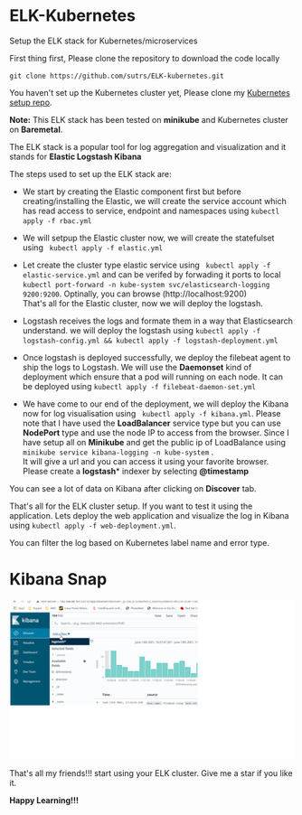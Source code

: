 # ELK-Kubernetes
Setup the ELK stack for Kubernetes/microservices  

First thing first, Please clone the repository to download the code locally
```
git clone https://github.com/sutrs/ELK-kubernetes.git  
```
You haven't set up the Kubernetes cluster yet, Please clone my [Kubernetes setup repo](https://github.com/sutrs/kubernetes-cluster-setup).

**Note:** This ELK stack has been tested on **minikube** and Kubernetes cluster on **Baremetal**.

The ELK stack is a popular tool for log aggregation and visualization and it stands for **Elastic Logstash Kibana**

The steps used to set up the ELK stack are:  
- We start by creating the Elastic component first but before creating/installing the Elastic, we will create the service account which has read access to service, endpoint and  namespaces using `` kubectl apply -f rbac.yml ``  
- We will setpup the Elastic cluster now, we will create the statefulset using `` kubectl apply -f elastic.yml``  

- Let create the cluster type elastic service using `` kubectl apply -f elastic-service.yml`` and can be verifed by forwading it ports to local ``kubectl port-forward -n kube-system svc/elasticsearch-logging 9200:9200``. Optinally, you can browse (http://localhost:9200)  
That's all for the Elastic cluster, now we will deploy the logstash.  
- Logstash receives the logs and formate them in a way that Elasticsearch understand.  we will deploy the logstash using `` kubectl apply -f logstash-config.yml && kubectl apply -f logstash-deployment.yml ``  

- Once logstash is deployed successfully, we deploy the filebeat agent to ship the logs to Logstash. We will use the **Daemonset** kind of deployment which ensure that a pod will running on each node. It can be deployed using `` kubectl apply -f filebeat-daemon-set.yml ``  
- We have come to our end of the deployment, we will deploy the Kibana now for log visualisation using `` kubectl apply -f kibana.yml``. Please note that I have used the **LoadBalancer** service type but you can use **NodePort** type and use the node IP to access from the browser. Since I have setup all on **Minikube** and get the public ip of LoadBalance using ``minikube service kibana-logging -n kube-system`` .   
It will give a url and you can access it using your favorite browser. Please create a **logstash*** indexer by selecting **@timestamp** 

You can see a lot of data on Kibana after clicking on **Discover** tab.

That's all for the ELK cluster setup. If you want to test it using the application. Lets deploy the web application and visualize the log in Kibana using ``kubectl apply -f web-deployment.yml``.

You can filter the log based on Kubernetes label name and error type.

# Kibana Snap
![kibana](kibana.png)

That's all my friends!!! start using your ELK cluster. Give me a star if you like it.

**Happy Learning!!!**


 
